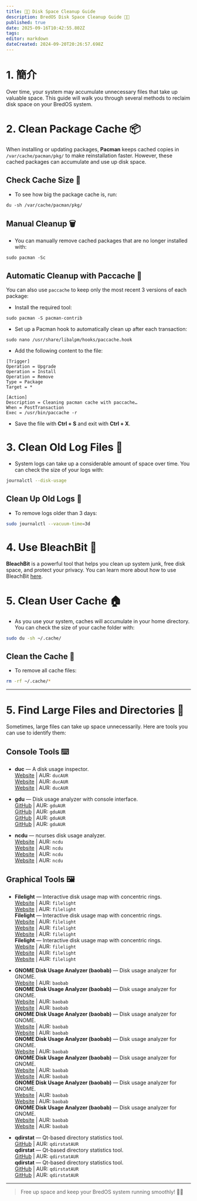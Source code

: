 ```yaml
---
title: 🧹💾 Disk Space Cleanup Guide
description: BredOS Disk Space Cleanup Guide 🧹💾
published: true
date: 2025-09-16T10:42:55.802Z
tags:
editor: markdown
dateCreated: 2024-09-20T20:26:57.698Z
---
```


# 1. 簡介

Over time, your system may accumulate unnecessary files that take up valuable space. This guide will walk you through several methods to reclaim disk space on your BredOS system.

# 2. Clean Package Cache 📦

When installing or updating packages, **Pacman** keeps cached copies in `/var/cache/pacman/pkg/` to make reinstallation faster. However, these cached packages can accumulate and use up disk space.

## Check Cache Size 📏

- To see how big the package cache is, run:

```
du -sh /var/cache/pacman/pkg/
```

## Manual Cleanup 🗑️

- You can manually remove cached packages that are no longer installed with:

```
sudo pacman -Sc
```

## Automatic Cleanup with Paccache 🔄

You can also use `paccache` to keep only the most recent 3 versions of each package:

- Install the required tool:

```
sudo pacman -S pacman-contrib
```

- Set up a Pacman hook to automatically clean up after each transaction:

```
sudo nano /usr/share/libalpm/hooks/paccache.hook
```

- Add the following content to the file:

```
[Trigger]
Operation = Upgrade
Operation = Install
Operation = Remove
Type = Package
Target = *

[Action]
Description = Cleaning pacman cache with paccache…
When = PostTransaction
Exec = /usr/bin/paccache -r
```

- Save the file with **Ctrl + S** and exit with **Ctrl + X**.

# 3. Clean Old Log Files 📝

- System logs can take up a considerable amount of space over time. You can check the size of your logs with:

```bash
journalctl --disk-usage
```

## Clean Up Old Logs 🧼

- To remove logs older than 3 days:

```bash
sudo journalctl --vacuum-time=3d
```

# 4. Use BleachBit 🧽

**BleachBit** is a powerful tool that helps you clean up system junk, free disk space, and protect your privacy. You can learn more about how to use BleachBit [here](https://www.bleachbit.org/).

# 5. Clean User Cache 🏠

- As you use your system, caches will accumulate in your home directory. You can check the size of your cache folder with:

```bash
sudo du -sh ~/.cache/
```

## Clean the Cache 🧹

- To remove all cache files:

```bash
rm -rf ~/.cache/*
```

---

# 5. Find Large Files and Directories 📂

Sometimes, large files can take up space unnecessarily. Here are tools you can use to identify them:

## Console Tools ⌨️

- **duc** — A disk usage inspector.\
  [Website](https://duc.zevv.nl) | AUR: `ducAUR`\
  [Website](https://duc.zevv.nl) | AUR: `ducAUR`\
  [Website](https://duc.zevv.nl) | AUR: `ducAUR`

- **gdu** — Disk usage analyzer with console interface.\
  [GitHub](https://github.com/dundee/gdu) | AUR: `gduAUR`\
  [GitHub](https://github.com/dundee/gdu) | AUR: `gduAUR`\
  [GitHub](https://github.com/dundee/gdu) | AUR: `gduAUR`\
  [GitHub](https://github.com/dundee/gdu) | AUR: `gduAUR`

- **ncdu** — ncurses disk usage analyzer.\
  [Website](https://dev.yorhel.nl/ncdu) | AUR: `ncdu`\
  [Website](https://dev.yorhel.nl/ncdu) | AUR: `ncdu`\
  [Website](https://dev.yorhel.nl/ncdu) | AUR: `ncdu`\
  [Website](https://dev.yorhel.nl/ncdu) | AUR: `ncdu`

## Graphical Tools 🖼️

- **Filelight** — Interactive disk usage map with concentric rings.\
  [Website](https://apps.kde.org/filelight) | AUR: `filelight`\
  [Website](https://apps.kde.org/filelight) | AUR: `filelight`\
  **Filelight** — Interactive disk usage map with concentric rings.\
  [Website](https://apps.kde.org/filelight) | AUR: `filelight`\
  [Website](https://apps.kde.org/filelight) | AUR: `filelight`\
  [Website](https://apps.kde.org/filelight) | AUR: `filelight`\
  **Filelight** — Interactive disk usage map with concentric rings.\
  [Website](https://apps.kde.org/filelight) | AUR: `filelight`\
  [Website](https://apps.kde.org/filelight) | AUR: `filelight`\
  [Website](https://apps.kde.org/filelight) | AUR: `filelight`

- **GNOME Disk Usage Analyzer (baobab)** — Disk usage analyzer for GNOME.\
  [Website](https://wiki.gnome.org/Apps/DiskUsageAnalyzer) | AUR: `baobab`\
  **GNOME Disk Usage Analyzer (baobab)** — Disk usage analyzer for GNOME.\
  [Website](https://wiki.gnome.org/Apps/DiskUsageAnalyzer) | AUR: `baobab`\
  [Website](https://wiki.gnome.org/Apps/DiskUsageAnalyzer) | AUR: `baobab`\
  **GNOME Disk Usage Analyzer (baobab)** — Disk usage analyzer for GNOME.\
  [Website](https://wiki.gnome.org/Apps/DiskUsageAnalyzer) | AUR: `baobab`\
  [Website](https://wiki.gnome.org/Apps/DiskUsageAnalyzer) | AUR: `baobab`\
  **GNOME Disk Usage Analyzer (baobab)** — Disk usage analyzer for GNOME.\
  [Website](https://wiki.gnome.org/Apps/DiskUsageAnalyzer) | AUR: `baobab`\
  **GNOME Disk Usage Analyzer (baobab)** — Disk usage analyzer for GNOME.\
  [Website](https://wiki.gnome.org/Apps/DiskUsageAnalyzer) | AUR: `baobab`\
  [Website](https://wiki.gnome.org/Apps/DiskUsageAnalyzer) | AUR: `baobab`\
  **GNOME Disk Usage Analyzer (baobab)** — Disk usage analyzer for GNOME.\
  [Website](https://wiki.gnome.org/Apps/DiskUsageAnalyzer) | AUR: `baobab`\
  [Website](https://wiki.gnome.org/Apps/DiskUsageAnalyzer) | AUR: `baobab`\
  **GNOME Disk Usage Analyzer (baobab)** — Disk usage analyzer for GNOME.\
  [Website](https://wiki.gnome.org/Apps/DiskUsageAnalyzer) | AUR: `baobab`\
  [Website](https://wiki.gnome.org/Apps/DiskUsageAnalyzer) | AUR: `baobab`

- **qdirstat** — Qt-based directory statistics tool.\
  [GitHub](https://github.com/shundhammer/qdirstat) | AUR: `qdirstatAUR`\
  **qdirstat** — Qt-based directory statistics tool.\
  [GitHub](https://github.com/shundhammer/qdirstat) | AUR: `qdirstatAUR`\
  **qdirstat** — Qt-based directory statistics tool.\
  [GitHub](https://github.com/shundhammer/qdirstat) | AUR: `qdirstatAUR`\
  [GitHub](https://github.com/shundhammer/qdirstat) | AUR: `qdirstatAUR`

---

> Free up space and keep your BredOS system running smoothly!
> 💪✨

